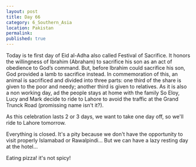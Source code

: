 ```yaml
---
layout: post
title: Day 66
category: 6_Southern_Asia
location: Pakistan
permalink: 
published: true
---
```


Today is te first day of Eid al-Adha also called Festival of Sacrifice. It honors the willingness of Ibrahim (Abraham) to sacrifice his son as an act of obedience to God’s command. But, before Ibrahim could sacrifice his son, God provided a lamb to sacrifice instead. In commemoration of this, an animal is sacrificed and divided into three parts: one third of the share is given to the poor and needy; another third is given to relatives. As it is also a non working day, ad the people stays at home with the family So Eloy, Lucy and Mark decide to ride to Lahore to avoid the traffic at the Grand Trunck Road (promissing name isn't it?). 

As this celebration lasts 2 or 3 days, we want to take one day off, so we'll ride to Lahore tomorrow. 

Everything is closed. It's a pity because we don't have the opportunity to visit properly Islamabad or Rawalpindi... But we can have a lazy resting day at the hotel...

Eating pizza! it's not spicy!

<p><a
href="https://lh3.googleusercontent.com/QMVTkINiCKh0S4wd5KsAekl7a1gQaEt_9KojdDkOOZQsY3q9ExHtSapzvkPqwADk58H4dgTLYjf_4LAAG_vUvWY4KnXm0pXmY3BuGQ8ssPBVl92W2-na9v1DmETfcrwiZrCXJNJKTV6kDDnmrD8bQy-x90PzgiRWuxmH4hAfFLkbipPDtIOYWtzahr7FaGqVt2OlSefA705RlXfKOVLwS5Za4dWaGL4rLgouodHIQEZOq-pGC1DklmUay5To2kQ5YFbAZOQxV5nuVFsV0Ln1_nrIe7t9s5Cl2kiME4gCLA-MJCMKXtxcNhez7S3HSsz9AqlNPNDp8ep8Q7dFO-MTkSq7ABGBF63BN_3wCL5R3rOlzHgQnxfrhUD7Om2-hULnpSZB1hMscoiOpYRTVEvHnIFZI1tzGfFirwOM3L6b4eVBNBgxR6cgxeUJzP7P3JdOxQmtonLXp0NKVvE-fQI0cIpnKRkax0CEPJehZoDJTz3g7RxmPkADYnqi0l7AzSzXsk2mN8bxEFzyLDDBe-WgjRyh5UO_rYehwIfQ_VQ0PxCbkFn9-_z91Z2Z563tSE7acAHpFyE4husMjARQw3fzp7jI6WqFnEbkvGJEW2dF1vOimCtnQqG-o00bCQv5cSvOKR-bQc2b7o0OH6L7M8MBEthZT8Mp7bPtCLjP7op2C4HUKrsa0Tx3ubAVYw=w835-h626-no"><img 
src="https://lh3.googleusercontent.com/QMVTkINiCKh0S4wd5KsAekl7a1gQaEt_9KojdDkOOZQsY3q9ExHtSapzvkPqwADk58H4dgTLYjf_4LAAG_vUvWY4KnXm0pXmY3BuGQ8ssPBVl92W2-na9v1DmETfcrwiZrCXJNJKTV6kDDnmrD8bQy-x90PzgiRWuxmH4hAfFLkbipPDtIOYWtzahr7FaGqVt2OlSefA705RlXfKOVLwS5Za4dWaGL4rLgouodHIQEZOq-pGC1DklmUay5To2kQ5YFbAZOQxV5nuVFsV0Ln1_nrIe7t9s5Cl2kiME4gCLA-MJCMKXtxcNhez7S3HSsz9AqlNPNDp8ep8Q7dFO-MTkSq7ABGBF63BN_3wCL5R3rOlzHgQnxfrhUD7Om2-hULnpSZB1hMscoiOpYRTVEvHnIFZI1tzGfFirwOM3L6b4eVBNBgxR6cgxeUJzP7P3JdOxQmtonLXp0NKVvE-fQI0cIpnKRkax0CEPJehZoDJTz3g7RxmPkADYnqi0l7AzSzXsk2mN8bxEFzyLDDBe-WgjRyh5UO_rYehwIfQ_VQ0PxCbkFn9-_z91Z2Z563tSE7acAHpFyE4husMjARQw3fzp7jI6WqFnEbkvGJEW2dF1vOimCtnQqG-o00bCQv5cSvOKR-bQc2b7o0OH6L7M8MBEthZT8Mp7bPtCLjP7op2C4HUKrsa0Tx3ubAVYw=w835-h626-no" alt=""></a></p>